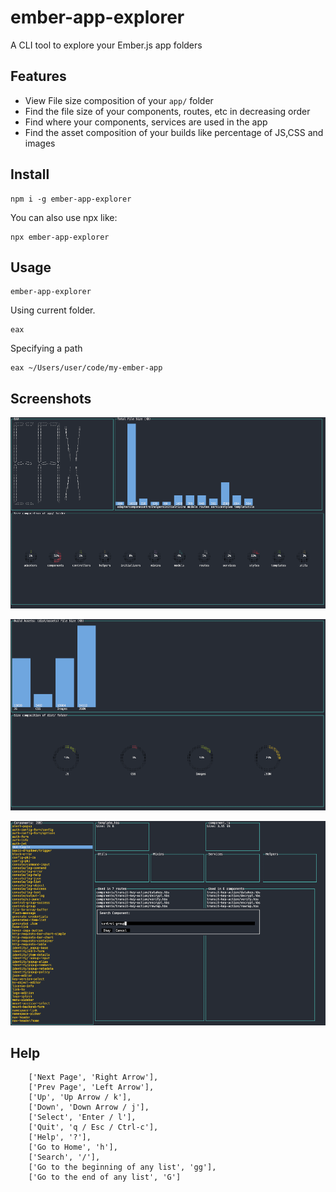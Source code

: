 # ember-app-explorer
A CLI tool to explore your Ember.js app folders

## Features
- View File size composition of your `app/` folder
- Find the file size of your components, routes, etc in decreasing order
- Find where your components, services are used in the app
- Find the asset composition of your builds like percentage of JS,CSS and images

## Install
```
npm i -g ember-app-explorer

```

You can also use npx like:
```
npx ember-app-explorer
```

## Usage

```
ember-app-explorer
```

Using current folder.
```
eax 
```

Specifying a path
```
eax ~/Users/user/code/my-ember-app
```

## Screenshots
![screenshot](screenshots/home.png)

![build](screenshots/build.png)

![components](screenshots/components.png)

## Help
```
    ['Next Page', 'Right Arrow'],
    ['Prev Page', 'Left Arrow'],
    ['Up', 'Up Arrow / k'],
    ['Down', 'Down Arrow / j'],
    ['Select', 'Enter / l'],
    ['Quit', 'q / Esc / Ctrl-c'],
    ['Help', '?'],
    ['Go to Home', 'h'],
    ['Search', '/'],
    ['Go to the beginning of any list', 'gg'],
    ['Go to the end of any list', 'G']
```


